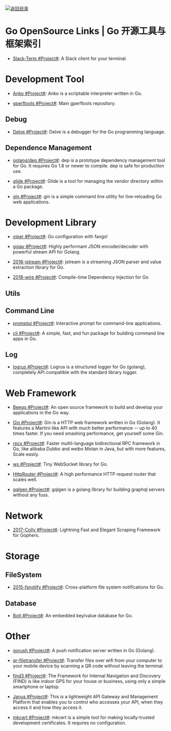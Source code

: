 [![返回目录](https://user-images.githubusercontent.com/5803001/38079637-ff0abcf0-3371-11e8-9b76-ad651620afc7.jpg)](https://github.com/wxyyxc1992/Awesome-Links)

# Go OpenSource Links | Go 开源工具与框架索引

- [Slack-Term #Project#](https://github.com/erroneousboat/slack-term): A Slack client for your terminal.

# Development Tool

- [Anko #Project#](https://github.com/mattn/anko): Anko is a scriptable interpreter written in Go.

- [gperftools #Project#](https://github.com/gperftools/gperftools): Main gperftools repository.

## Debug

- [Delve #Project#](https://github.com/derekparker/delve): Delve is a debugger for the Go programming language.

## Dependence Management

- [golang/dep #Project#](https://github.com/golang/dep): dep is a prototype dependency management tool for Go. It requires Go 1.8 or newer to compile. dep is safe for production use.

- [glide #Project#](https://github.com/Masterminds/glide): Glide is a tool for managing the vendor directory within a Go package.

- [gin #Project#](https://github.com/codegangsta/gin): gin is a simple command line utility for live-reloading Go web applications.

# Development Library

- [viper #Project#](https://github.com/spf13/viper): Go configuration with fangs!

- [gojay #Project#](https://github.com/francoispqt/gojay): Highly performant JSON encoder/decoder with powerful stream API for Golang.

* [2018-jstream #Project#](https://github.com/bcicen/jstream): jstream is a streaming JSON parser and value extraction library for Go.

- [2018-wire #Project#](https://github.com/google/wire): Compile-time Dependency Injection for Go

## Utils

## Command Line

- [promptui #Project#](https://github.com/manifoldco/promptui): Interactive prompt for command-line applications.

- [cli #Project#](https://github.com/urfave/cli): A simple, fast, and fun package for building command line apps in Go.

## Log

- [logrus #Project#](https://github.com/sirupsen/logrus): Logrus is a structured logger for Go (golang), completely API compatible with the standard library logger.

# Web Framework

- [Beego #Project#](https://beego.me/): An open source framework to build and develop your applications in the Go way.

- [Gin #Project#](https://github.com/gin-gonic/gin): Gin is a HTTP web framework written in Go (Golang). It features a Martini-like API with much better performance -- up to 40 times faster. If you need smashing performance, get yourself some Gin.

- [rpcx #Project#](https://github.com/smallnest/rpcx): Faster multil-language bidirectional RPC framework in Go, like alibaba Dubbo and weibo Motan in Java, but with more features, Scale easily.

- [ws #Project#](https://github.com/gobwas/ws): Tiny WebSocket library for Go.

* [HttpRouter #Project#](https://github.com/julienschmidt/httprouter): A high performance HTTP request router that scales well.

* [gqlgen #Project#](https://gqlgen.com/): gqlgen is a golang library for building graphql servers without any fuss.

# Network

- [2017-Colly #Project#](https://github.com/gocolly/colly): Lightning Fast and Elegant Scraping Framework for Gophers.

# Storage

## FileSystem

- [2015-fsnotify #Project#](https://github.com/fsnotify/fsnotify): Cross-platform file system notifications for Go.

## Database

- [Bolt #Project#](https://github.com/boltdb/bolt): An embedded key/value database for Go.

# Other

- [gorush #Project#](https://github.com/appleboy/gorush): A push notification server written in Go (Golang).

- [qr-filetransfer #Project#](https://github.com/claudiodangelis/qr-filetransfer): Transfer files over wifi from your computer to your mobile device by scanning a QR code without leaving the terminal.

- [find3 #Project#](https://github.com/schollz/find3): The Framework for Internal Navigation and Discovery (FIND) is like indoor GPS for your house or business, using only a simple smartphone or laptop.

- [Janus #Project#](https://github.com/hellofresh/janus): This is a lightweight API Gateway and Management Platform that enables you to control who accesses your API, when they access it and how they access it.

- [mkcert #Project#](https://github.com/FiloSottile/mkcert): mkcert is a simple tool for making locally-trusted development certificates. It requires no configuration.
